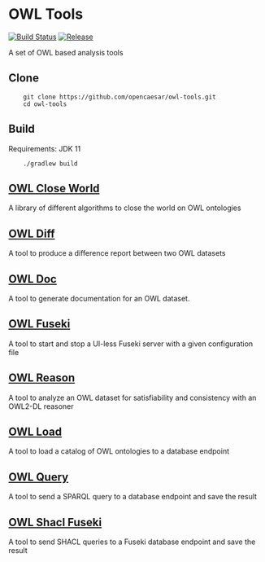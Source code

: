 # OWL Tools

[![Build Status](https://app.travis-ci.com/opencaesar/owl-tools.svg?branch=master)](https://app.travis-ci.com/opencaesar/owl-tools)
[![Release](https://img.shields.io/github/v/tag/opencaesar/owl-tools?label=release)](https://github.com/opencaesar/owl-tools/releases/latest)

A set of OWL based analysis tools

## Clone
```
    git clone https://github.com/opencaesar/owl-tools.git
    cd owl-tools
```
      
## Build
Requirements: JDK 11
```
    ./gradlew build
```

## [OWL Close World](owl-close-world/README.md)

A library of different algorithms to close the world on OWL ontologies

## [OWL Diff](owl-diff/README.md)

A tool to produce a difference report between two OWL datasets

## [OWL Doc](owl-doc/README.md)

A tool to generate documentation for an OWL dataset.

## [OWL Fuseki](owl-fuseki/README.md)

A tool to start and stop a UI-less Fuseki server with a given configuration file

## [OWL Reason](owl-reason/README.md)

A tool to analyze an OWL dataset for satisfiability and consistency with an OWL2-DL reasoner

## [OWL Load](owl-load/README.md)

A tool to load a catalog of OWL ontologies to a database endpoint

## [OWL Query](owl-query/README.md)

A tool to send a SPARQL query to a database endpoint and save the result

## [OWL Shacl Fuseki](owl-shacl-fuseki/README.md)

A tool to send SHACL queries to a Fuseki database endpoint and save the result
